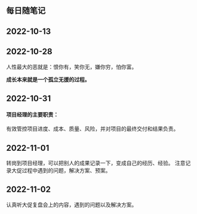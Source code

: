 ## 每日随笔记
## 2022-10-13

## 2022-10-28

人性最大的恶就是：恨你有，笑你无，嫌你穷，怕你富。

**成长本来就是一个孤立无援的过程。**
## 2022-10-31
#### 项目经理的主要职责：

有效管控项目进度、成本、质量、风险，并对项目的最终交付和结果负责。

## 2022-11-01

转岗到项目经理，可以把别人的成果记录一下，变成自己的经历、经验。
注意记录大促过程中遇到的问题，解决方案、预案。

## 2022-11-02

认真听大促复盘会上的内容，遇到的问题以及解决方案。
